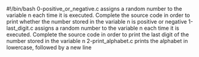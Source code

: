 #!/bin/bash
0-positive_or_negative.c  assigns a random number to the variable n each time it is executed. Complete the source code in order to print whether the number stored in the variable n is positive or negative
1-last_digit.c assigns a random number to the variable n each time it is executed. Complete the source code in order to print the last digit of the number stored in the variable n
2-print_alphabet.c prints the alphabet in lowercase, followed by a new line
